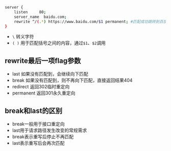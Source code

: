 ```bash
server {　　　　　　　　　　　　　　　　　　　　　　　　
    listen     80;
    server_name  baidu.com;
    rewrite ^/(.*) https://www.baidu.com/$1 permanent; #匹配成功跳转到百度
}
```
- `\` 转义字符
- `( )` 用于匹配括号之间的内容，通过`$1`、`$2`调用

## rewrite最后一项flag参数
- last 如果没有匹配到，会继续向下匹配
- break 如果没有匹配到，则不再向下匹配，直接返回结果404
- redirect 返回302临时重定向
- permanent 返回301永久重定向

## break和last的区别
- break一般用于接口重定向
- last用于请求路径发生改变的常规需求
- break表示重写后停止不再匹配
- last表示重写后会再次匹配